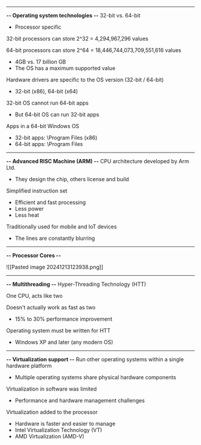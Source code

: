 ***
**-- Operating system technologies --**
32-bit vs. 64-bit
- Processor specific

32-bit processors can store 2^32 = 4,294,967,296 values

64-bit processors can store 2^64 = 18,446,744,073,709,551,616 values
- 4GB vs. 17 billion GB
- The OS has a maximum supported value

Hardware drivers are specific to the OS version (32-bit / 64-bit)
- 32-bit (x86), 64-bit (x64)

32-bit OS cannot run 64-bit apps
- But 64-bit OS can run 32-bit apps

Apps in a 64-bit Windows OS
- 32-bit apps: \Program Files (x86)
- 64-bit apps: \Program Files
---
**-- Advanced RISC Machine (ARM) --**
CPU architecture developed by Arm Ltd.
- They design the chip, others license and build

Simplified instruction set
- Efficient and fast processing
- Less power
- Less heat

Traditionally used for mobile and IoT devices
- The lines are constantly blurring
---
**-- Processor Cores --**

![[Pasted image 20241213123938.png]]

---
**-- Multithreading --**
Hyper-Threading Technology (HTT)

One CPU, acts like two

Doesn't actually work as fast as two
- 15% to 30% performance improvement

Operating system must be written for HTT
- Windows XP and later (any modern OS)
---
**-- Virtualization support --**
Run other operating systems within a single hardware platform
- Multiple operating systems share physical hardware components

Virtualization in software was limited
- Performance and hardware management challenges

Virtualization added to the processor
- Hardware is faster and easier to manage
- Intel Virtualization Technology (VT)
- AMD Virtualization (AMD-V)